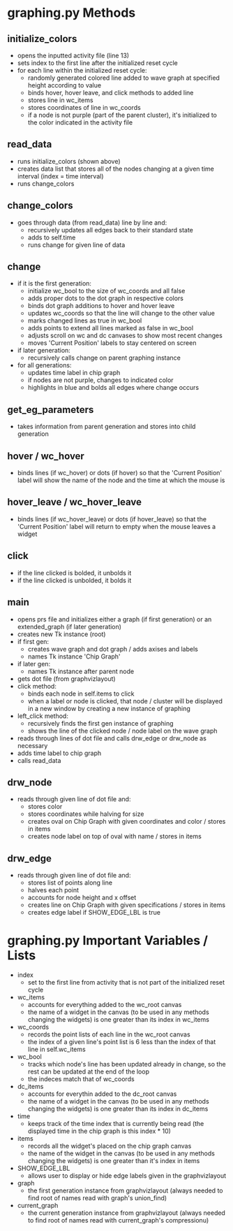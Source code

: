 graphing.py Methods
=====================

initialize_colors
-----------------

- opens the inputted activity file (line 13)
- sets index to the first line after the initialized reset cycle
- for each line within the initialized reset cycle:
	- randomly generated colored line added to wave graph at specified height according to value
	- binds hover, hover leave, and click methods to added line
	- stores line in wc_items
	- stores coordinates of line in wc_coords
	- if a node is not purple (part of the parent cluster), it's initialized to the color indicated in the activity file

read_data
---------

- runs initialize_colors (shown above)
- creates data list that stores all of the nodes changing at a given time interval (index = time interval)
- runs change_colors

change_colors
-------------

- goes through data (from read_data) line by line and:
	- recursively updates all edges back to their standard state
	- adds to self.time
	- runs change for given line of data
	
change
------

- if it is the first generation:
	- initialize wc_bool to the size of wc_coords and all false
	- adds proper dots to the dot graph in respective colors
	- binds dot graph additions to hover and hover leave
	- updates wc_coords so that the line will change to the other value
	- marks changed lines as true in wc_bool
	- adds points to extend all lines marked as false in wc_bool
	- adjusts scroll on wc and dc canvases to show most recent changes
	- moves 'Current Position' labels to stay centered on screen
- if later generation:
	- recursively calls change on parent graphing instance
- for all generations:
	- updates time label in chip graph
	- if nodes are not purple, changes to indicated color
	- highlights in blue and bolds all edges where change occurs
	
get_eg_parameters
-----------------

- takes information from parent generation and stores into child generation

hover / wc_hover
-----------------

- binds lines (if wc_hover) or dots (if hover) so that the 'Current Position' label will show the name of the node and the time at which the mouse is

hover_leave / wc_hover_leave
----------------------------

- binds lines (if wc_hover_leave) or dots (if hover_leave) so that the 'Current Position' label will return to empty when the mouse leaves a widget

click
-----

- if the line clicked is bolded, it unbolds it
- if the line clicked is unbolded, it bolds it

main
----

- opens prs file and initializes either a graph (if first generation) or an extended_graph (if later generation)
- creates new Tk instance (root)
- if first gen:
	- creates wave graph and dot graph / adds axises and labels
	- names Tk instance 'Chip Graph'
- if later gen:
	- names Tk instance after parent node
- gets dot file (from graphvizlayout)
- click method:
	- binds each node in self.items to click
	- when a label or node is clicked, that node / cluster will be displayed in a new window by creating a new instance of graphing
- left_click method:
	- recursively finds the first gen instance of graphing
	- shows the line of the clicked node / node label on the wave graph
- reads through lines of dot file and calls drw_edge or drw_node as necessary
- adds time label to chip graph
- calls read_data

drw_node
--------

- reads through given line of dot file and:
	- stores color
	- stores coordinates while halving for size
	- creates oval on Chip Graph with given coordinates and color / stores in items
	- creates node label on top of oval with name / stores in items

drw_edge
--------

- reads through given line of dot file and:
	- stores list of points along line
	- halves each point
	- accounts for node height and x offset
	- creates line on Chip Graph with given specifications / stores in items
	- creates edge label if SHOW_EDGE_LBL is true

graphing.py Important Variables / Lists
=========================================

 - index
	- set to the first line from activity that is not part of the initialized reset cycle
- wc_items
	- accounts for everything added to the wc_root canvas
	- the name of a widget in the canvas (to be used in any methods changing the widgets) is one greater than its index in wc_items
- wc_coords
	- records the point lists of each line in the wc_root canvas
	- the index of a given line's point list is 6 less than the index of that line in self.wc_items
- wc_bool
	- tracks which node's line has been updated already in change, so the rest can be updated at the end of the loop
	- the indeces match that of wc_coords
- dc_items
	- accounts for everythin added to the dc_root canvas
	- the name of a widget in the canvas (to be used in any methods changing the widgets) is one greater than its index in dc_items
- time
	- keeps track of the time index that is currently being read (the displayed time in the chip graph is this index * 10)
- items
	- records all the widget's placed on the chip graph canvas
	- the name of the widget in the canvas (to be used in any methods changing the widgets) is one greater than it's index in items
- SHOW_EDGE_LBL
	- allows user to display or hide edge labels given in the graphvizlayout
- graph
	- the first generation instance from graphvizlayout (always needed to find root of names read with graph's union_find)
- current_graph
	- the current generation instance from graphvizlayout (always needed to find root of names read with current_graph's compressionu)

